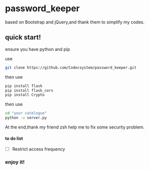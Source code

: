 # password_keeper
  based on Bootstrap and jQuery,and thank them to simplify my codes.
## quick start!
  ensure you have python and pip
  
  use
  ~~~bash
  git clone https://github.com/Codecsystem/password_keeper.git
  ~~~
  then use
  ~~~bash
  pip install flask
  pip install flask_cors
  pip install Crypto
  ~~~
  then use 
  ~~~bash
  cd "your catelogue"
  python -u server.py
  ~~~

At the end,thank my friend zsh help me to fix some security problem.

#### to do list
-[ ] Restrict access frequency 

### enjoy it!
